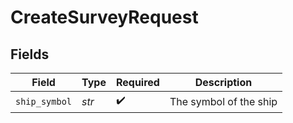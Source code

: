 # CreateSurveyRequest


## Fields

| Field                  | Type                   | Required               | Description            |
| ---------------------- | ---------------------- | ---------------------- | ---------------------- |
| `ship_symbol`          | *str*                  | :heavy_check_mark:     | The symbol of the ship |